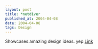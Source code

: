 ```yaml
---
layout: post
title: *netdiver
published_at: 2004-04-08
date: 2004-04-08
tags: Design
---
```


Showcases amazing design ideas. yep.[Link](http://netdiver.net/)  